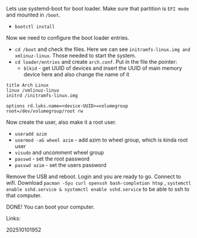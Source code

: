 Lets use systemd-boot for boot loader. Make sure that partition is `EFI mode` and mounted in `/boot`.

- `bootctl install` 

Now we need to configure the boot loader entries.
- `cd /boot` and check the files. Here we can see `initramfs-linux.img and xmlinuz-linux`. Those needed to start the system.
- `cd loader/entries` and create `arch.conf`. Put in the file the pointer:
	- `blkid` - get UUID of devices and insert the UUID of main memory device here and also change the name of it
```
title Arch Linux
linux /vmlinuz-linux
initrd /initramfs-linux.img

options rd.luks.name=<device-UUID>=volumegroup root=/dev/volumegroup/root rw 
```

Now create the user, also make it a root user.
- `useradd azim`
- `usermod -aG wheel azim` - add azim to wheel group, which is kinda root user
- `visudo` and uncomment wheel group
- `passwd` - set the root password
- `passwd azim` - set the users password

Remove the USB and reboot. Login and you are ready to go. Connect to wifi. Download `pacman -Syu curl openssh bash-completion htop` , `systemctl enable sshd.service & systemctl enable sshd.service`  to be able to ssh to that computer. 

DONE! You can boot your computer.

Links:

202510101952

